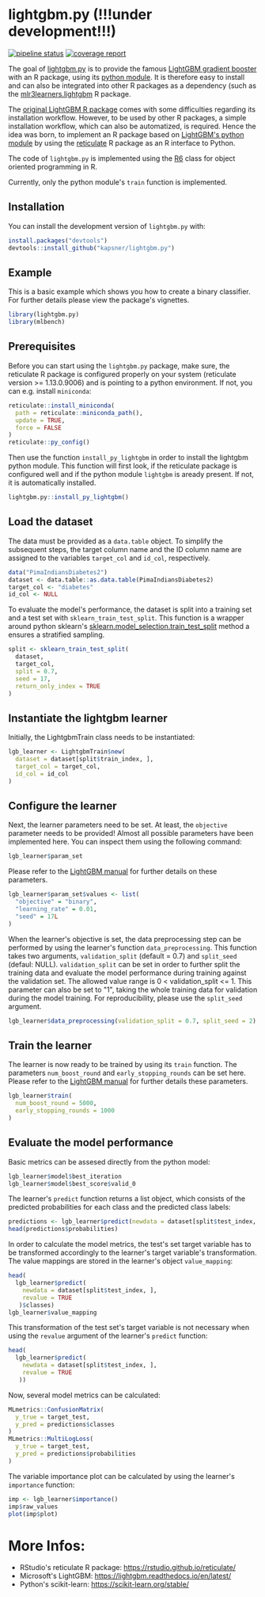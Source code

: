 # lightgbm.py (!!!under development!!!)

<!-- badges: start -->
[![pipeline status](https://gitlab.com/kapsner/lightgbm-py/badges/master/pipeline.svg)](https://gitlab.com/kapsner/lightgbm-py/commits/master)
[![coverage report](https://gitlab.com/kapsner/lightgbm-py/badges/master/coverage.svg)](https://gitlab.com/kapsner/lightgbm-py/commits/master)
<!-- badges: end -->

The goal of [lightgbm.py](https://github.com/kapsner/lightgbm.py) is to provide the famous [LightGBM gradient booster](https://lightgbm.readthedocs.io) with an R package, using its [python module](https://github.com/microsoft/LightGBM/tree/master/python-package). It is therefore easy to install and can also be integrated into other R packages as a dependency (such as the [mlr3learners.lightgbm](https://github.com/kapsner/mlr3learners.lightgbm) R package.

The [original LightGBM R package](https://github.com/microsoft/LightGBM/tree/master/R-package) comes with some difficulties regarding its installation workflow. However, to be used by other R packages, a simple installation workflow, which can also be automatized, is required. Hence the idea was born, to implement an R package based on [LightGBM's python module](https://github.com/microsoft/LightGBM/tree/master/python-package) by using the [reticulate](https://github.com/rstudio/reticulate) R package as an R interface to Python. 

The code of `lightgbm.py` is implemented using the [R6](https://github.com/r-lib/R6) class for object oriented programming in R. 

Currently, only the python module's `train` function is implemented. 

## Installation

You can install the development version of `lightgbm.py` with:

``` r
install.packages("devtools")
devtools::install_github("kapsner/lightgbm.py")
```

## Example

This is a basic example which shows you how to create a binary classifier. For further details please view the package's vignettes. 

``` r
library(lightgbm.py)
library(mlbench)
```

## Prerequisites

Before you can start using the `lightgbm.py` package, make sure, the reticulate R package is configured properly on your system (reticulate version >= 1.13.0.9006) and is pointing to a python environment. If not, you can e.g. install `miniconda`:

```r
reticulate::install_miniconda(
  path = reticulate::miniconda_path(),
  update = TRUE,
  force = FALSE
)
reticulate::py_config()
```

Then use the function `install_py_lightgbm` in order to install the lightgbm python module. This function will first look, if the reticulate package is configured well and if the python module `lightgbm` is aready present. If not, it is automatically installed. 

```r
lightgbm.py::install_py_lightgbm()
```

## Load the dataset

The data must be provided as a `data.table` object. To simplify the subsequent steps, the target column name and the ID column name are assigned to the variables `target_col` and `id_col`, respectively. 

```r
data("PimaIndiansDiabetes2")
dataset <- data.table::as.data.table(PimaIndiansDiabetes2)
target_col <- "diabetes"
id_col <- NULL
```

To evaluate the model's performance, the dataset is split into a training set and a test set with `sklearn_train_test_split`. This function is a wrapper around python sklearn's [sklearn.model_selection.train_test_split](https://scikit-learn.org/stable/modules/generated/sklearn.model_selection.train_test_split.html) method a ensures a stratified sampling. 

```r
split <- sklearn_train_test_split(
  dataset,
  target_col,
  split = 0.7,
  seed = 17,
  return_only_index = TRUE
)
```

## Instantiate the lightgbm learner 

Initially, the LightgbmTrain class needs to be instantiated: 

```r
lgb_learner <- LightgbmTrain$new(
  dataset = dataset[split$train_index, ],
  target_col = target_col,
  id_col = id_col
)
```

## Configure the learner 

Next, the learner parameters need to be set. At least, the `objective` parameter needs to be provided! Almost all possible parameters have been implemented here. You can inspect them using the following command: 

```r
lgb_learner$param_set
```

Please refer to the [LightGBM manual](https://lightgbm.readthedocs.io) for further details on these parameters.  

```r
lgb_learner$param_set$values <- list(
  "objective" = "binary",
  "learning_rate" = 0.01,
  "seed" = 17L
)
```

When the learner's objective is set, the data preprocessing step can be performed by using the learner's function `data_preprocessing`. This function takes two arguments, `validation_split` (default = 0.7) and `split_seed` (defaul: NULL). 
`validation_split` can be set in order to further split the training data and evaluate the model performance during training against the validation set. The allowed value range is 0 < validation_split <= 1. This parameter can also be set to "1", taking the whole training data for validation during the model training. For reproducibility, please use the `split_seed` argument. 

```r
lgb_learner$data_preprocessing(validation_split = 0.7, split_seed = 2)
```

## Train the learner 

The learner is now ready to be trained by using its `train` function. The parameters `num_boost_round` and `early_stopping_rounds` can be set here. Please refer to the [LightGBM manual](https://lightgbm.readthedocs.io) for further details these parameters. 

```r
lgb_learner$train(
  num_boost_round = 5000,
  early_stopping_rounds = 1000
)
```

## Evaluate the model performance 

Basic metrics can be assesed directly from the python model: 

```r
lgb_learner$model$best_iteration
lgb_learner$model$best_score$valid_0
```

The learner's `predict` function returns a list object, which consists of the predicted probabilities for each class and the predicted class labels: 

```r
predictions <- lgb_learner$predict(newdata = dataset[split$test_index, ])
head(predictions$probabilities)
```

In order to calculate the model metrics, the test's set target variable has to be transformed accordingly to the learner's target variable's transformation. The value mappings are stored in the learner's object `value_mapping`:

```r
head(
  lgb_learner$predict(
    newdata = dataset[split$test_index, ],
    revalue = TRUE
   )$classes)
lgb_learner$value_mapping
```

This transformation of the test set's target variable is not necessary when using the `revalue` argument of the learner's `predict` function:

```r
head(
  lgb_learner$predict(
    newdata = dataset[split$test_index, ],
    revalue = TRUE
   ))
```

Now, several model metrics can be calculated:

```r
MLmetrics::ConfusionMatrix(
  y_true = target_test,
  y_pred = predictions$classes
)
MLmetrics::MultiLogLoss(
  y_true = target_test,
  y_pred = predictions$probabilities
)
```

The variable importance plot can be calculated by using the learner's `importance` function: 

```r
imp <- lgb_learner$importance()
imp$raw_values
plot(imp$plot)
```

# More Infos:

- RStudio's reticulate R package: https://rstudio.github.io/reticulate/
- Microsoft's LightGBM: https://lightgbm.readthedocs.io/en/latest/
- Python's scikit-learn: https://scikit-learn.org/stable/
